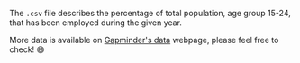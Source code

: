 The `.csv` file describes the percentage of total population, age group 15-24, that has been employed during the given year. 

More data is available on [Gapminder's data](https://www.gapminder.org/data/) webpage, please feel free to check! :smile:
